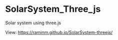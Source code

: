 # SolarSystem_Three_js
Solar system using three.js

View: https://raminm.github.io/SolarSystem-threejs/
